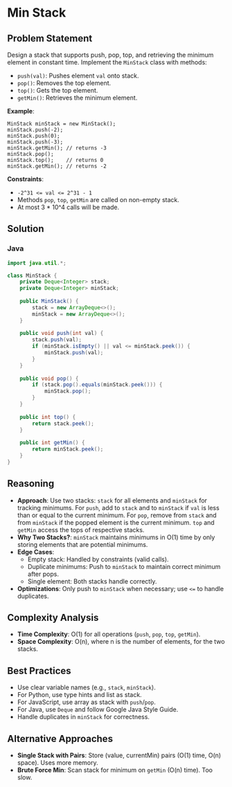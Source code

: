 # Min Stack

## Problem Statement
Design a stack that supports push, pop, top, and retrieving the minimum element in constant time. Implement the `MinStack` class with methods:
- `push(val)`: Pushes element `val` onto stack.
- `pop()`: Removes the top element.
- `top()`: Gets the top element.
- `getMin()`: Retrieves the minimum element.

**Example**:
```
MinStack minStack = new MinStack();
minStack.push(-2);
minStack.push(0);
minStack.push(-3);
minStack.getMin(); // returns -3
minStack.pop();
minStack.top();    // returns 0
minStack.getMin(); // returns -2
```

**Constraints**:
- `-2^31 <= val <= 2^31 - 1`
- Methods `pop`, `top`, `getMin` are called on non-empty stack.
- At most 3 * 10^4 calls will be made.

## Solution

### Java
```java
import java.util.*;

class MinStack {
    private Deque<Integer> stack;
    private Deque<Integer> minStack;
    
    public MinStack() {
        stack = new ArrayDeque<>();
        minStack = new ArrayDeque<>();
    }
    
    public void push(int val) {
        stack.push(val);
        if (minStack.isEmpty() || val <= minStack.peek()) {
            minStack.push(val);
        }
    }
    
    public void pop() {
        if (stack.pop().equals(minStack.peek())) {
            minStack.pop();
        }
    }
    
    public int top() {
        return stack.peek();
    }
    
    public int getMin() {
        return minStack.peek();
    }
}
```

## Reasoning
- **Approach**: Use two stacks: `stack` for all elements and `minStack` for tracking minimums. For `push`, add to `stack` and to `minStack` if `val` is less than or equal to the current minimum. For `pop`, remove from `stack` and from `minStack` if the popped element is the current minimum. `top` and `getMin` access the tops of respective stacks.
- **Why Two Stacks?**: `minStack` maintains minimums in O(1) time by only storing elements that are potential minimums.
- **Edge Cases**:
  - Empty stack: Handled by constraints (valid calls).
  - Duplicate minimums: Push to `minStack` to maintain correct minimum after pops.
  - Single element: Both stacks handle correctly.
- **Optimizations**: Only push to `minStack` when necessary; use `<=` to handle duplicates.

## Complexity Analysis
- **Time Complexity**: O(1) for all operations (`push`, `pop`, `top`, `getMin`).
- **Space Complexity**: O(n), where n is the number of elements, for the two stacks.

## Best Practices
- Use clear variable names (e.g., `stack`, `minStack`).
- For Python, use type hints and list as stack.
- For JavaScript, use array as stack with `push`/`pop`.
- For Java, use `Deque` and follow Google Java Style Guide.
- Handle duplicates in `minStack` for correctness.

## Alternative Approaches
- **Single Stack with Pairs**: Store (value, currentMin) pairs (O(1) time, O(n) space). Uses more memory.
- **Brute Force Min**: Scan stack for minimum on `getMin` (O(n) time). Too slow.